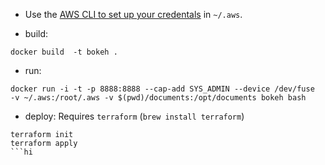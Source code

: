  - Use the [AWS CLI to set up your credentals](http://docs.aws.amazon.com/cli/latest/userguide/cli-chap-getting-started.html#cli-quick-configuration) in `~/.aws`.

 - build: 
 ```
 docker build  -t bokeh .
 ```

 - run:
 ```
 docker run -i -t -p 8888:8888 --cap-add SYS_ADMIN --device /dev/fuse  -v ~/.aws:/root/.aws -v $(pwd)/documents:/opt/documents bokeh bash 
 ```

 - deploy:
 Requires `terraform` (`brew install terraform`)
 
 ``` 
 terraform init
 terraform apply
 ```hi
